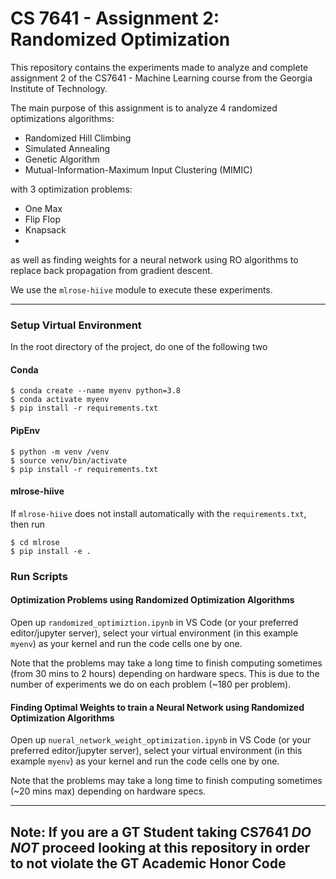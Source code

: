 # CS 7641 - Assignment 2: Randomized Optimization

This repository contains the experiments made to analyze and complete assignment 2 of the CS7641 - Machine Learning 
course from the Georgia Institute of Technology.

The main purpose of this assignment is to analyze 4 randomized optimizations algorithms:
* Randomized Hill Climbing
* Simulated Annealing
* Genetic Algorithm
* Mutual-Information-Maximum Input Clustering (MIMIC)

with 3 optimization problems:
* One Max
* Flip Flop
* Knapsack
* 
as well as finding weights for a neural network using RO algorithms to replace back propagation from gradient descent.

We use the `mlrose-hiive` module to execute these experiments.

----

### Setup Virtual Environment

In the root directory of the project, do one of the following two

#### Conda

```shell
$ conda create --name myenv python=3.8
$ conda activate myenv
$ pip install -r requirements.txt
```

#### PipEnv

```shell
$ python -m venv /venv
$ source venv/bin/activate
$ pip install -r requirements.txt
```

#### mlrose-hiive
If `mlrose-hiive` does not install automatically with the `requirements.txt`, then run
```shell
$ cd mlrose
$ pip install -e .
```

### Run Scripts

#### Optimization Problems using Randomized Optimization Algorithms

Open up `randomized_optimiztion.ipynb` in VS Code (or your preferred editor/jupyter server), select your virtual environment (in this example `myenv`) as your kernel and run the code cells one by one. 

Note that the problems may take a long time to finish computing sometimes (from 30 mins to 2 hours) depending on hardware specs.
This is due to the number of experiments we do on each problem (~180 per problem).


#### Finding Optimal Weights to train a Neural Network using Randomized Optimization Algorithms

Open up `nueral_network_weight_optimization.ipynb` in VS Code (or your preferred editor/jupyter server), select your virtual environment (in this example `myenv`) as your kernel and run the code cells one by one. 

Note that the problems may take a long time to finish computing sometimes (~20 mins max) depending on hardware specs.

----

## Note: If you are a GT Student taking CS7641 **_DO NOT_** proceed looking at this repository in order to not violate the GT Academic Honor Code